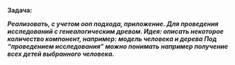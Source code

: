 **Задача:**

***Реализовать, с учетом ооп подхода, приложение.
Для проведения исследований с генеалогическим древом.
Идея: описать некоторое количество компонент, например:
модель человека и дерева
Под “проведением исследования” можно понимать например получение всех детей выбранного человека.***
